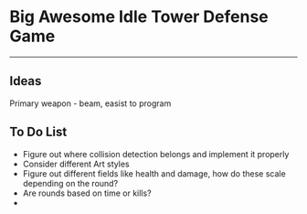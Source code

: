 # Big Awesome Idle Tower Defense Game
--------------------------------------
## Ideas
Primary weapon - beam, easist to program

## To Do List
- Figure out where collision detection belongs and implement it properly
- Consider different Art styles
- Figure out different fields like health and damage, how do these scale depending on the round?
- Are rounds based on time or kills?
-